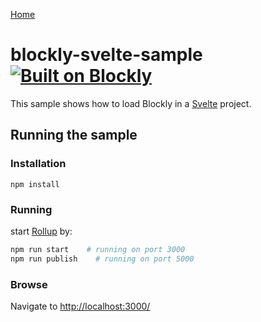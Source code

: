 [Home](../README.md)

# blockly-svelte-sample [![Built on Blockly](https://tinyurl.com/built-on-blockly)](https://github.com/google/blockly)

This sample shows how to load Blockly in a [Svelte](https://svelte.dev) project.

## Running the sample

### Installation

```
npm install
```

### Running

start [Rollup](https://rollupjs.org) by:
```bash
npm run start    # running on port 3000
npm run publish    # running on port 5000
```

### Browse

Navigate to  [http://localhost:3000/](http://localhost:3000/) 
